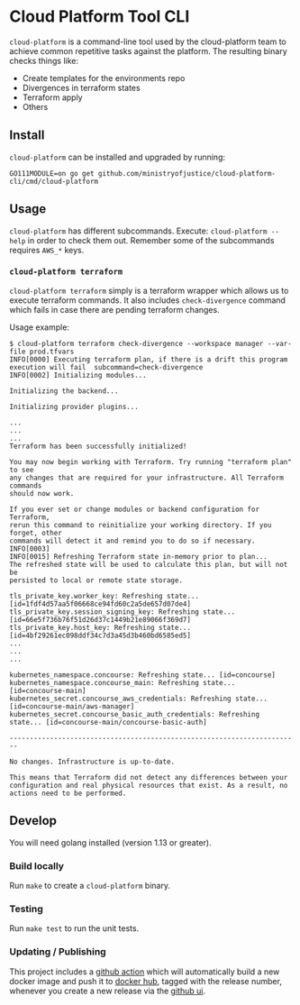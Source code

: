 # Cloud Platform Tool CLI

`cloud-platform` is a command-line tool used by the cloud-platform team to achieve common repetitive tasks against the platform. The resulting binary checks things like:

   - Create templates for the environments repo
   - Divergences in terraform states
   - Terraform apply
   - Others

## Install

`cloud-platform` can be installed and upgraded by running:

```shell
GO111MODULE=on go get github.com/ministryofjustice/cloud-platform-cli/cmd/cloud-platform
```

## Usage

`cloud-platform` has different subcommands. Execute: `cloud-platform --help` in order to check them out. Remember some of the subcommands requires `AWS_*` keys.

### `cloud-platform terraform`

`cloud-platform terraform` simply is a terraform wrapper which allows us to execute terraform commands. It also includes `check-divergence` command which fails in case there are pending terraform changes.

Usage example:

```shell
$ cloud-platform terraform check-divergence --workspace manager --var-file prod.tfvars
INFO[0000] Executing terraform plan, if there is a drift this program execution will fail  subcommand=check-divergence
INFO[0002] Initializing modules...

Initializing the backend...

Initializing provider plugins...

...
...
...
Terraform has been successfully initialized!

You may now begin working with Terraform. Try running "terraform plan" to see
any changes that are required for your infrastructure. All Terraform commands
should now work.

If you ever set or change modules or backend configuration for Terraform,
rerun this command to reinitialize your working directory. If you forget, other
commands will detect it and remind you to do so if necessary.
INFO[0003]
INFO[0015] Refreshing Terraform state in-memory prior to plan...
The refreshed state will be used to calculate this plan, but will not be
persisted to local or remote state storage.

tls_private_key.worker_key: Refreshing state... [id=1fdf4d57aa5f06668ce94fd60c2a5de657d07de4]
tls_private_key.session_signing_key: Refreshing state... [id=66e5f736b76f51d26d37c1449b21e89066f369d7]
tls_private_key.host_key: Refreshing state... [id=4bf29261ec098ddf34c7d3a45d3b460bd6585ed5]
...
...
...

kubernetes_namespace.concourse: Refreshing state... [id=concourse]
kubernetes_namespace.concourse_main: Refreshing state... [id=concourse-main]
kubernetes_secret.concourse_aws_credentials: Refreshing state... [id=concourse-main/aws-manager]
kubernetes_secret.concourse_basic_auth_credentials: Refreshing state... [id=concourse-main/concourse-basic-auth]

------------------------------------------------------------------------

No changes. Infrastructure is up-to-date.

This means that Terraform did not detect any differences between your
configuration and real physical resources that exist. As a result, no
actions need to be performed.

```

## Develop

You will need golang installed (version 1.13 or greater).

### Build locally

Run `make` to create a `cloud-platform` binary.

### Testing

Run `make test` to run the unit tests.

### Updating / Publishing

This project includes a [github action](.github/workflows/docker-hub.yml) which
will automatically build a new docker image and push it to [docker hub], tagged
with the release number, whenever you create a new release via the [github ui].

[docker hub]: https://hub.docker.com/repository/docker/ministryofjustice/cloud-platform-cli
[github ui]: https://github.com/ministryofjustice/cloud-platform-cli/releases
